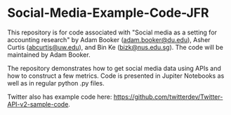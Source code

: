 # Social-Media-Example-Code-JFR

This repository is for code associated with "Social media as a setting for accounting research" by Adam Booker (adam.booker@du.edu), Asher Curtis (abcurtis@uw.edu), and Bin Ke (bizk@nus.edu.sg). The code will be maintained by Adam Booker.

The repository demonstrates how to get social media data using APIs and how to construct a few metrics. Code is presented in Jupiter Notebooks as well as in regular python .py files.

Twitter also has example code here: https://github.com/twitterdev/Twitter-API-v2-sample-code.

